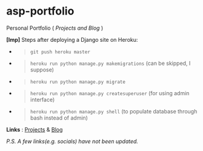# asp-portfolio

Personal Portfolio ( _Projects and Blog_ )

__[Imp]__ Steps after deploying a Django site on Heroku:

* > `git push heroku master`
* > `heroku run python manage.py makemigrations` (can be skipped, I suppose)
* > `heroku run python manage.py migrate` 
* > `heroku run python manage.py createsuperuser` (for using admin interface)
* > `heroku run python manage.py shell` (to populate database through bash instead of admin)

__Links__ : [Projects](https://avantikasparihar.herokuapp.com/projects/) & [Blog](https://avantikasparihar.herokuapp.com/blog/)

_P.S. A few links(e.g. socials) have not been updated._
